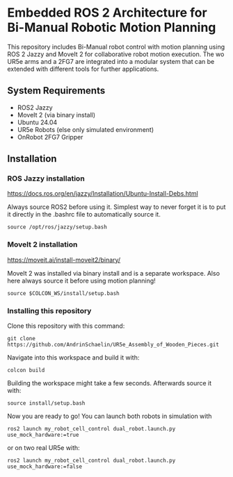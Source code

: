 # Embedded ROS 2 Architecture for Bi-Manual Robotic Motion Planning
This repository includes Bi-Manual robot control with motion planning using ROS 2 Jazzy and MoveIt 2 for collaborative robot motion execution. The wo UR5e arms and a 2FG7 are integrated into a modular system that can be extended with different tools for further applications.

## System Requirements
- ROS2 Jazzy
- MoveIt 2 (via binary install)
- Ubuntu 24.04
- UR5e Robots (else only simulated environment)
- OnRobot 2FG7 Gripper

## Installation
### ROS Jazzy installation 

https://docs.ros.org/en/jazzy/Installation/Ubuntu-Install-Debs.html

Always source ROS2 before using it. Simplest way to never forget it is to put it directly in the .bashrc file to automatically source it.

```
source /opt/ros/jazzy/setup.bash
```

### MoveIt 2 installation

https://moveit.ai/install-moveit2/binary/

MoveIt 2 was installed via binary install and is a separate workspace. Also here always source it before using motion planning! 

```
source $COLCON_WS/install/setup.bash
```


### Installing this repository

Clone this repository with this command:

```
git clone https://github.com/AndrinSchaelin/UR5e_Assembly_of_Wooden_Pieces.git
```


Navigate into this workspace and build it with:

```
colcon build
```


Building the workspace might take a few seconds. Afterwards source it with:


```
source install/setup.bash
```


Now you are ready to go! You can launch both robots in simulation with 

```
ros2 launch my_robot_cell_control dual_robot.launch.py use_mock_hardware:=true
```

or on two real UR5e with:

```
ros2 launch my_robot_cell_control dual_robot.launch.py use_mock_hardware:=false
```





